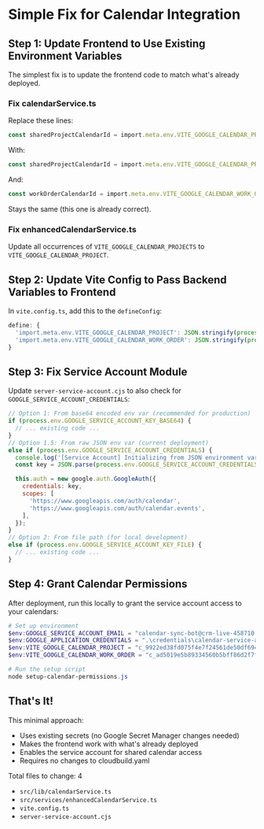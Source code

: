 # Simple Fix for Calendar Integration

## Step 1: Update Frontend to Use Existing Environment Variables

The simplest fix is to update the frontend code to match what's already deployed.

### Fix calendarService.ts

Replace these lines:

```typescript
const sharedProjectCalendarId = import.meta.env.VITE_GOOGLE_CALENDAR_PROJECTS;
```

With:

```typescript
const sharedProjectCalendarId = import.meta.env.VITE_GOOGLE_CALENDAR_PROJECT;
```

And:

```typescript
const workOrderCalendarId = import.meta.env.VITE_GOOGLE_CALENDAR_WORK_ORDER;
```

Stays the same (this one is already correct).

### Fix enhancedCalendarService.ts

Update all occurrences of `VITE_GOOGLE_CALENDAR_PROJECTS` to `VITE_GOOGLE_CALENDAR_PROJECT`.

## Step 2: Update Vite Config to Pass Backend Variables to Frontend

In `vite.config.ts`, add this to the `defineConfig`:

```typescript
define: {
  'import.meta.env.VITE_GOOGLE_CALENDAR_PROJECT': JSON.stringify(process.env.GOOGLE_CALENDAR_PROJECT),
  'import.meta.env.VITE_GOOGLE_CALENDAR_WORK_ORDER': JSON.stringify(process.env.GOOGLE_CALENDAR_WORK_ORDER),
}
```

## Step 3: Fix Service Account Module

Update `server-service-account.cjs` to also check for `GOOGLE_SERVICE_ACCOUNT_CREDENTIALS`:

```javascript
// Option 1: From base64 encoded env var (recommended for production)
if (process.env.GOOGLE_SERVICE_ACCOUNT_KEY_BASE64) {
  // ... existing code ...
}
// Option 1.5: From raw JSON env var (current deployment)
else if (process.env.GOOGLE_SERVICE_ACCOUNT_CREDENTIALS) {
  console.log('[Service Account] Initializing from JSON environment variable');
  const key = JSON.parse(process.env.GOOGLE_SERVICE_ACCOUNT_CREDENTIALS);

  this.auth = new google.auth.GoogleAuth({
    credentials: key,
    scopes: [
      'https://www.googleapis.com/auth/calendar',
      'https://www.googleapis.com/auth/calendar.events',
    ],
  });
}
// Option 2: From file path (for local development)
else if (process.env.GOOGLE_SERVICE_ACCOUNT_KEY_FILE) {
  // ... existing code ...
}
```

## Step 4: Grant Calendar Permissions

After deployment, run this locally to grant the service account access to your calendars:

```powershell
# Set up environment
$env:GOOGLE_SERVICE_ACCOUNT_EMAIL = "calendar-sync-bot@crm-live-458710.iam.gserviceaccount.com"
$env:GOOGLE_APPLICATION_CREDENTIALS = ".\credentials\calendar-service-account.json"
$env:VITE_GOOGLE_CALENDAR_PROJECT = "c_9922ed38fd075f4e7f24561de50df694acadd8df4f8a73026ca4448aa85e55c5@group.calendar.google.com"
$env:VITE_GOOGLE_CALENDAR_WORK_ORDER = "c_ad5019e5b89334560b5bff86d2f7f7dfa0ae4dda8c0684c40d7737cf29b46be3@group.calendar.google.com"

# Run the setup script
node setup-calendar-permissions.js
```

## That's It!

This minimal approach:

- Uses existing secrets (no Google Secret Manager changes needed)
- Makes the frontend work with what's already deployed
- Enables the service account for shared calendar access
- Requires no changes to cloudbuild.yaml

Total files to change: 4

- `src/lib/calendarService.ts`
- `src/services/enhancedCalendarService.ts`
- `vite.config.ts`
- `server-service-account.cjs`
